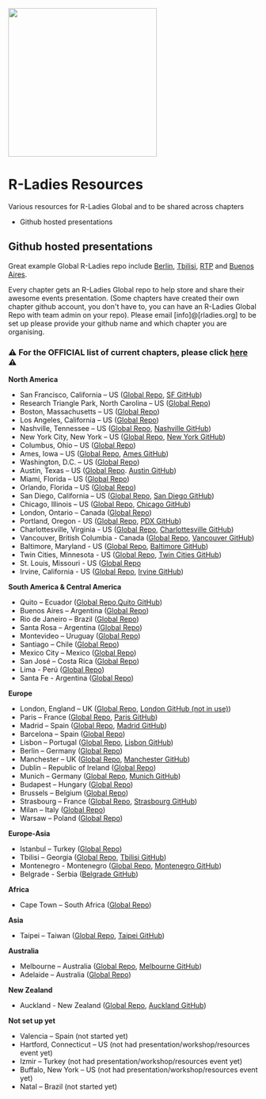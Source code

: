 <img src="https://github.com/rladies/starter-kit/blob/master/logo/R-LadiesGlobal_RBG_online_LogoWithText_Horizontal.png" width="300px" />

# R-Ladies Resources
Various resources for R-Ladies Global and to be shared across chapters
 - Github hosted presentations

## Github hosted presentations

Great example Global R-Ladies repo include [Berlin](https://github.com/rladies/meetup-presentations_berlin/), [Tbilisi](https://github.com/rladies/meetup-presentations_tbilisi), [RTP](https://github.com/rladies/meetup-presentations_rtp) and [Buenos Aires](https://github.com/rladies/meetup-presentations_buenosaires). 

Every chapter gets an R-Ladies Global repo to help store and share their awesome events presentation. (Some chapters have created their own chapter github account, you don't have to, you can have an R-Ladies Global Repo with team admin on your repo). Please email [info]@[rladies.org] to be set up please provide your github name and which chapter you are organising.  

### :warning: For the OFFICIAL list of current chapters, please click [here](https://github.com/rladies/starter-kit/blob/master/Current-Chapters.csv) :warning:

**North America**

 * San Francisco, California – US ([Global Repo](https://github.com/rladies/meetup-presentations_sanfrancisco), [SF GitHub](https://github.com/R-ladies))
 * Research Triangle Park, North Carolina – US ([Global Repo](https://github.com/rladies/meetup-presentations_rtp))
 * Boston, Massachusetts – US ([Global Repo](https://github.com/rladies/meetup-presentations_boston))
 * Los Angeles, California – US ([Global Repo](https://github.com/rladies/meetup-presentations_la))
 * Nashville, Tennessee – US ([Global Repo](https://github.com/rladies/meetup-presentations_nashville), [Nashville GitHub](https://github.com/rladies-nashville))
 * New York City, New York – US ([Global Repo](https://github.com/rladies/meetup-presentations_newyork), [New York GitHub](https://github.com/rladies-nyc))
 * Columbus, Ohio – US ([Global Repo](https://github.com/rladies/meetup-presentations_columbus))
 * Ames, Iowa – US ([Global Repo](https://github.com/rladies/meetup-presentations_ames), [Ames GitHub](https://github.com/rladies-ames))
 * Washington, D.C. – US ([Global Repo](https://github.com/rladies/meetup-presentations_dc))
 * Austin, Texas – US ([Global Repo](https://github.com/rladies/meetup-presentations_austin). [Austin GitHub](https://github.com/rladiesaustin))
 * Miami, Florida – US ([Global Repo](https://github.com/rladies/meetup-presentations_miami))
 * Orlando, Florida – US ([Global Repo](https://github.com/rladies/meetup-presentations_orlando))
 * San Diego, California – US ([Global Repo](https://github.com/rladies/meetup-presentations_sandiego), [San Diego GitHub](https://github.com/rladies-san-diego))
 * Chicago, Illinois – US ([Global Repo](https://github.com/rladies/meetup-presentations_chicago), [Chicago GitHub](https://github.com/rladies-chicago))
 * London, Ontario – Canada ([Global Repo](https://github.com/rladies/meetup-presentations_london_ontario))
 * Portland, Oregon - US ([Global Repo](https://github.com/rladies/meetup-presentations_portland), [PDX GitHub](https://github.com/rladies-pdx))
 * Charlottesville, Virginia - US ([Global Repo](https://github.com/rladies/meetup-presentations_charlottesville), [Charlottesville GitHub](https://github.com/RLadiesCharlottesville))
 * Vancouver, British Columbia - Canada ([Global Repo](https://github.com/rladies/meetup-presentations_vancouver), [Vancouver GitHub](https://github.com/RLadiesVancouver))
 * Baltimore, Maryland - US ([Global Repo](https://github.com/rladies/meetup-presentations_baltimore), [Baltimore GitHub](https://github.com/rladies-baltimore))
 * Twin Cities, Minnesota - US ([Global Repo](https://github.com/rladies/meetup-presentations_twincities), [Twin Cities GitHub](https://github.com/rladiestc))
 * St. Louis, Missouri - US ([Global Repo](https://www.meetup.com/R-Ladies-St-Louis)
 * Irvine, California - US ([Global Repo](https://github.com/rladies/meetup-presentations_irvine), [Irvine GitHub](https://github.com/rladies-irvine))
 
**South America & Central America**

 *  Quito – Ecuador ([Global Repo](https://github.com/rladies/meetup-presentations_quito),[Quito GitHub](https://github.com/RLadies-Quito))
 *  Buenos Aires – Argentina ([Global Repo](https://github.com/rladies/meetup-presentations_buenosaires))
 *  Rio de Janeiro – Brazil ([Global Repo](https://github.com/rladies/meetup-presentations_rio))
 *  Santa Rosa – Argentina ([Global Repo](https://github.com/rladies/meetup-presentations_santarosa))
 *  Montevideo – Uruguay ([Global Repo](https://github.com/rladies/meetup-presentations_montevideo))
 *  Santiago – Chile ([Global Repo](https://github.com/rladies/meetup-presentations_santiago))
 *  Mexico City – Mexico ([Global Repo](https://github.com/rladies/meetup-presentations_cdmx))
 *  San José – Costa Rica ([Global Repo](https://github.com/rladies/meetup-presentations_sanjose))
 *  Lima - Perú ([Global Repo](https://github.com/rladies/meetup-presentations_lima))
 *  Santa Fe - Argentina ([Global Repo](https://github.com/rladies/meetup-presentations_santafe))
 
**Europe**

 * London, England – UK ([Global Repo](https://github.com/rladies/meetup-presentations_london), [London GitHub (not in use)](https://github.com/rladies-london))
 * Paris – France ([Global Repo](https://github.com/rladies/meetup-presentations_paris), [Paris GitHub](https://github.com/rladies-paris))
 * Madrid – Spain ([Global Repo](https://github.com/rladies/meetup-presentations_madrid), [Madrid GitHub](https://github.com/RLadiesMadrid))
 * Barcelona – Spain ([Global Repo](https://github.com/rladies/meetup-presentations_barcelona))
 * Lisbon – Portugal ([Global Repo](https://github.com/rladies/meetup-presentations_lisbon), [Lisbon GitHub](https://github.com/rladieslx))
 * Berlin – Germany ([Global Repo](https://github.com/rladies/meetup-presentations_berlin))
 * Manchester – UK ([Global Repo](https://github.com/rladies/meetup-presentations_manchester), [Manchester GitHub](https://github.com/RLadiesManchester))
 * Dublin – Republic of Ireland ([Global Repo](https://github.com/rladies/meetup-presentations_dublin))
 * Munich – Germany ([Global Repo](https://github.com/rladies/meetup-presentations_munich), [Munich GitHub](https://github.com/rladies-munich))
 * Budapest – Hungary ([Global Repo](https://github.com/rladies/meetup-presentations_budapest))
 * Brussels – Belgium ([Global Repo](https://github.com/rladies/meetup-presentations_brussels))
 * Strasbourg – France ([Global Repo](https://github.com/rladies/meetup-presentations_strasbourg), [Strasbourg GitHub](https://github.com/R-Ladies-Strasbourg))
 * Milan – Italy ([Global Repo](https://github.com/rladies/meetup-presentations_milan))
 * Warsaw – Poland ([Global Repo](https://github.com/rladies/meetup-presentations_warsaw))
 
**Europe-Asia**
 * Istanbul – Turkey ([Global Repo](https://github.com/rladies/meetup-presentations_istanbul))
 * Tbilisi – Georgia ([Global Repo](https://github.com/rladies/meetup-presentations_tbilisi), [Tbilisi GitHub](https://github.com/rladiestbilisi))
 * Montenegro - Montenegro ([Global Repo](https://github.com/rladies/meetup-presentations_montenegro), [Montenegro GitHub](https://github.com/RLadiesMontenegro))
 * Belgrade - Serbia ([Belgrade GitHub](https://github.com/RLadiesBelgrade))
 
**Africa**
 * Cape Town – South Africa ([Global Repo](https://github.com/rladies/meetup-presentations_capetown))

**Asia**
- Taipei – Taiwan ([Global Repo](https://github.com/rladies/meetup-presentations_taipei), [Taipei GitHub](https://github.com/rladiestaipei))

**Australia**
 * Melbourne – Australia ([Global Repo](https://github.com/rladies/meetup-presentations_melbourne), [Melbourne GitHub](https://github.com/R-LadiesAU))
 * Adelaide – Australia ([Global Repo](https://github.com/rladies/meetup-presentations_adelaide))
 
**New Zealand**
* Auckland - New Zealand ([Global Repo](https://github.com/rladies/meetup-presentations_auckland), [Auckland GitHub](https://github.com/R-LadiesAKL))

 **Not set up yet**
  - Valencia – Spain (not started yet)
  - Hartford, Connecticut – US (not had presentation/workshop/resources event yet)
  - Izmir – Turkey (not had presentation/workshop/resources event yet)
  - Buffalo, New York – US (not had presentation/workshop/resources event yet)
  - Natal – Brazil (not started yet)
